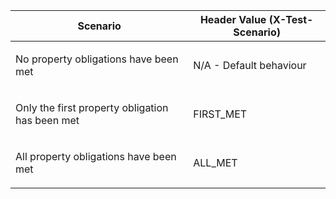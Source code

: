 <table>
    <thead>
        <tr>
            <th>Scenario</th>
            <th>Header Value (X-Test-Scenario)</th>
        </tr>
    </thead>
    <tbody>
        <tr>
            <td><p>No property obligations have been met</p></td>
            <td><p>N/A - Default behaviour</p></td>
        </tr>
        <tr>
            <td><p>Only the first property obligation has been met</p></td>
            <td><p>FIRST_MET</p></td>
        </tr>
        <tr>
            <td><p>All property obligations have been met</p></td>
            <td><p>ALL_MET</p></td>
        </tr>
    </tbody>
</table>
